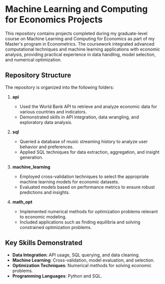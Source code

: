 # Machine Learning and Computing for Economics Projects

This repository contains projects completed during my graduate-level course on Machine Learning and Computing for Economics as part of my Master's program in Econometrics. The coursework integrated advanced computational techniques and machine learning applications with economic analysis, providing practical experience in data handling, model selection, and numerical optimization.

## Repository Structure

The repository is organized into the following folders:

1. **api**

   - Used the World Bank API to retrieve and analyze economic data for various countries and indicators.
   - Demonstrated skills in API integration, data wrangling, and exploratory data analysis.

2. **sql**

   - Queried a database of music streaming history to analyze user behavior and preferences.
   - Applied SQL techniques for data extraction, aggregation, and insight generation.

3. **machine_learning**

   - Employed cross-validation techniques to select the appropriate machine learning models for economic datasets.
   - Evaluated models based on performance metrics to ensure robust predictions and insights.

4. **math_opt**

   - Implemented numerical methods for optimization problems relevant to economic modeling.
   - Included applications such as finding equilibria and solving constrained optimization problems.

## Key Skills Demonstrated

- **Data Integration**: API usage, SQL querying, and data cleaning.
- **Machine Learning**: Cross-validation, model evaluation, and selection.
- **Optimization Techniques**: Numerical methods for solving economic problems.
- **Programming Languages**: Python and SQL.

